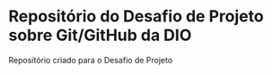 # Repositório do Desafio de Projeto sobre Git/GitHub da DIO

Repositório criado para o Desafio de Projeto
